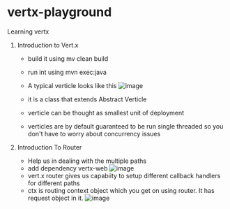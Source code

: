 # vertx-playground
Learning vertx

1) Introduction to Vert.x
   - build it using mv clean build
   - run int using mvn exec:java
   - A typical verticle looks like this
       ![image](https://github.com/utkarsh30898/vertx-playground/assets/49248032/5b646835-b6a1-4e7c-93a5-00db52c79aa8)

   - it is a class that extends Abstract Verticle
   - verticle can be thought as smallest unit of deployment
   - verticles are by default guaranteed to be run single threaded so you don't have to worry           about concurrency issues
  
2) Introduction To Router
   - Help us in dealing with the multiple paths
   - add dependency vertx-web
     ![image](https://github.com/utkarsh30898/vertx-playground/assets/49248032/fbc48313-1016-4b2b-b243-e2248ba34758)
   - vert.x router gives us capabiity to setup different callback handlers for different paths
   - ctx is routing context object which you get on using router. It has request object in it.
   ![image](https://github.com/utkarsh30898/vertx-playground/assets/49248032/6cc01713-c773-4311-8d53-009338dad786)

     
